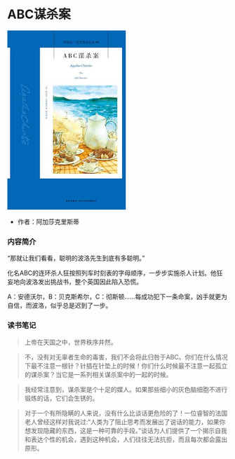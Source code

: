 # ABC谋杀案

![ABC谋杀案](../../../../cover/ABC谋杀案.jpg)

- 作者：阿加莎克里斯蒂

### 内容简介

“那就让我们看看，聪明的波洛先生到底有多聪明。”

化名ABC的连环杀人狂按照列车时刻表的字母顺序，一步步实施杀人计划。他狂妄地向波洛发出挑战书，整个英国因此陷入恐慌。

A：安德沃尔，B：贝克斯希尔，C：彻斯顿……每成功犯下一条命案，凶手就更为自信，而波洛，似乎总是迟到了一步。

### 读书笔记

> 上帝在天国之中，世界秩序井然。

> 不，没有对无辜者生命的毒害，我们不会将此归咎于ABC。你们在什么情况下最不注意一根针？针插在针垫上的时候！你们什么时候最不注意一起孤立的谋杀案？当它是一系列相关谋杀案中的一起的时候。

> 我经常注意到，谋杀案是个十足的媒人。如果那些细小的灰色脑细胞不进行锻炼的话，它们会生锈的。

> 对于一个有所隐瞒的人来说，没有什么比谈话更危险的了！一位睿智的法国老人曾经这样对我说过:“人类为了阻止思考而发展出了说话的能力，如果你想发现隐藏的东西，这是一种可靠的手段。”谈话为人们提供了一个揭示自我和表达个性的机会，遇到这种机会，人们往往无法抗拒，而且每次都会露出原形。